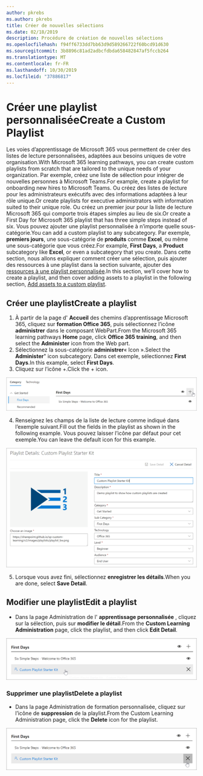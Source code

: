 ```yaml
---
author: pkrebs
ms.author: pkrebs
title: Créer de nouvelles sélections
ms.date: 02/18/2019
description: Procédure de création de nouvelles sélections
ms.openlocfilehash: f94ff6733dd7bb63d9d589266722f60bcd91d630
ms.sourcegitcommit: 3b8896c81ad2adbcfdbda658482847af5fccb264
ms.translationtype: MT
ms.contentlocale: fr-FR
ms.lasthandoff: 10/30/2019
ms.locfileid: "37886817"
---
```

# <a name="create-a-custom-playlist"></a><span data-ttu-id="4079b-103">Créer une playlist personnalisée</span><span class="sxs-lookup"><span data-stu-id="4079b-103">Create a Custom Playlist</span></span>

<span data-ttu-id="4079b-104">Les voies d’apprentissage de Microsoft 365 vous permettent de créer des listes de lecture personnalisées, adaptées aux besoins uniques de votre organisation.</span><span class="sxs-lookup"><span data-stu-id="4079b-104">With Microsoft 365 learning pathways, you can create custom playlists from scratch that are tailored to the unique needs of your organization.</span></span> <span data-ttu-id="4079b-105">Par exemple, créez une liste de sélection pour intégrer de nouvelles personnes à Microsoft Teams.</span><span class="sxs-lookup"><span data-stu-id="4079b-105">For example, create a playlist for onboarding new hires to Microsoft Teams.</span></span> <span data-ttu-id="4079b-106">Ou créez des listes de lecture pour les administrateurs exécutifs avec des informations adaptées à leur rôle unique.</span><span class="sxs-lookup"><span data-stu-id="4079b-106">Or create playlists for executive administrators with information suited to their unique role.</span></span> <span data-ttu-id="4079b-107">Ou créez un premier jour pour la liste de lecture Microsoft 365 qui comporte trois étapes simples au lieu de six.</span><span class="sxs-lookup"><span data-stu-id="4079b-107">Or create a First Day for Microsoft 365 playlist that has three simple steps instead of six.</span></span> <span data-ttu-id="4079b-108">Vous pouvez ajouter une playlist personnalisée à n’importe quelle sous-catégorie.</span><span class="sxs-lookup"><span data-stu-id="4079b-108">You can add a custom playlist to any subcategory.</span></span> <span data-ttu-id="4079b-109">Par exemple, **premiers jours**, une sous-catégorie de **produits** comme **Excel**, ou même une sous-catégorie que vous créez.</span><span class="sxs-lookup"><span data-stu-id="4079b-109">For example, **First Days**, a **Product** subcategory like **Excel**, or even a subcategory that you create.</span></span> <span data-ttu-id="4079b-110">Dans cette section, nous allons expliquer comment créer une sélection, puis ajouter des ressources à une playlist dans la section suivante, ajouter des [ressources à une playlist personnalisée](custom_addassets.md).</span><span class="sxs-lookup"><span data-stu-id="4079b-110">In this section, we’ll cover how to create a playlist, and then cover adding assets to a playlist in the following section, [Add assets to a custom playlist](custom_addassets.md).</span></span>

## <a name="create-a-playlist"></a><span data-ttu-id="4079b-111">Créer une playlist</span><span class="sxs-lookup"><span data-stu-id="4079b-111">Create a playlist</span></span> 

1. <span data-ttu-id="4079b-112">À partir de la page d' **Accueil** des chemins d’apprentissage Microsoft 365, cliquez sur **formation Office 365**, puis sélectionnez l’icône **administrer** dans le composant WebPart.</span><span class="sxs-lookup"><span data-stu-id="4079b-112">From the Microsoft 365 learning pathways **Home** page, click **Office 365 training**, and then select the **Administer** icon from the Web part.</span></span> 
2. <span data-ttu-id="4079b-113">Sélectionnez la sous-catégorie **administrer**« Icon ».</span><span class="sxs-lookup"><span data-stu-id="4079b-113">Select the **Administer**" icon  subcategory.</span></span> <span data-ttu-id="4079b-114">Dans cet exemple, sélectionnez **First Days**.</span><span class="sxs-lookup"><span data-stu-id="4079b-114">In this example, select **First Days**.</span></span>  
3. <span data-ttu-id="4079b-115">Cliquez sur l’icône +.</span><span class="sxs-lookup"><span data-stu-id="4079b-115">Click the + icon.</span></span>  

![CG-newplaylistbtn. png](media/cg-newplaylistbtn.png)

4.  <span data-ttu-id="4079b-117">Renseignez les champs de la liste de lecture comme indiqué dans l’exemple suivant.</span><span class="sxs-lookup"><span data-stu-id="4079b-117">Fill out the fields in the playlist as shown in the following example.</span></span> <span data-ttu-id="4079b-118">Vous pouvez laisser l’icône par défaut pour cet exemple.</span><span class="sxs-lookup"><span data-stu-id="4079b-118">You can leave the default icon for this example.</span></span> 

![CG-newplaylistdetails. png](media/cg-newplaylistdetails.png)

5.  <span data-ttu-id="4079b-120">Lorsque vous avez fini, sélectionnez **enregistrer les détails**.</span><span class="sxs-lookup"><span data-stu-id="4079b-120">When you are done, select **Save Detail**.</span></span> 

## <a name="edit-a-playlist"></a><span data-ttu-id="4079b-121">Modifier une playlist</span><span class="sxs-lookup"><span data-stu-id="4079b-121">Edit a playlist</span></span>

- <span data-ttu-id="4079b-122">Dans la page Administration de l' **apprentissage personnalisée** , cliquez sur la sélection, puis sur **modifier le détail**.</span><span class="sxs-lookup"><span data-stu-id="4079b-122">From the **Custom Learning Administration** page, click the playlist, and then click **Edit Detail**.</span></span>  

![CG-editplaylist. png](media/cg-editplaylist.png)

### <a name="delete-a-playlist"></a><span data-ttu-id="4079b-124">Supprimer une playlist</span><span class="sxs-lookup"><span data-stu-id="4079b-124">Delete a playlist</span></span>

- <span data-ttu-id="4079b-125">Dans la page Administration de formation personnalisée, cliquez sur l’icône de **suppression** de la playlist.</span><span class="sxs-lookup"><span data-stu-id="4079b-125">From the Custom Learning Administration page, click the **Delete** icon for the playlist.</span></span>  

![CG-deleteplaylist. png](media/cg-deleteplaylist.png)